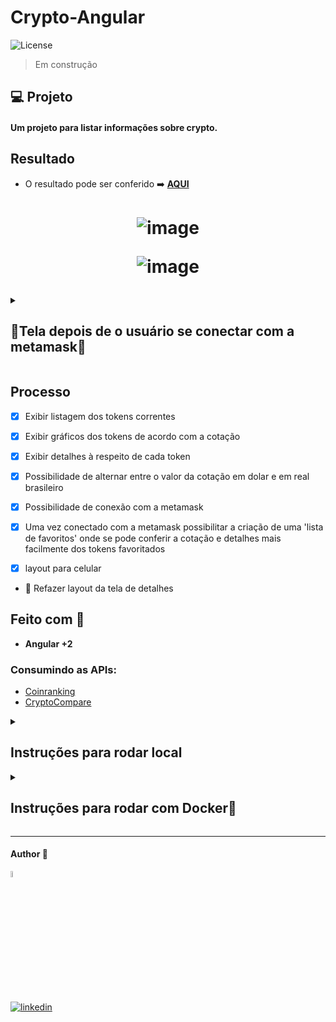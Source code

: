 # Crypto-Angular

  <img  src="https://img.shields.io/static/v1?label=license&message=MIT&color=5965E0&labelColor=121214" alt="License">

> Em construção

## 💻 Projeto

#### Um projeto para listar informações sobre crypto.

## Resultado

- O resultado pode ser conferido :arrow_right: [**AQUI**](https://crypto-angular.vercel.app/)
<h1 align="center">

![image](https://github.com/user-attachments/assets/9c148fe5-742c-4e80-939b-8fd6d9fd3dcb)

![image](https://github.com/user-attachments/assets/3dece736-22ca-46d7-bd38-02b8cd85abcc)

</h1>

<details><summary> <h2>🦊Tela depois de o usuário se conectar com a metamask🦊</h2></summary>

![image](https://github.com/user-attachments/assets/34b6b967-4966-4c36-84a6-847a18197d34)

</details>

## Processo

- [x] Exibir listagem dos tokens correntes
- [x] Exibir gráficos dos tokens de acordo com a cotação
- [x] Exibir detalhes à respeito de cada token
- [x] Possibilidade de alternar entre o valor da cotação em dolar e em real brasileiro
- [x] Possibilidade de conexão com a metamask

- [x] Uma vez conectado com a metamask possibilitar a criação de uma 'lista de favoritos' onde se pode conferir a cotação e detalhes mais facilmente dos tokens favoritados

- [x] layout para celular

- 🏃 Refazer layout da tela de detalhes

## Feito com 🔨

- **Angular +2**

### Consumindo as APIs:

- [Coinranking](https://developers.coinranking.com/api)
- [CryptoCompare](https://min-api.cryptocompare.com/)

<details><summary> <h2>Instruções para rodar local</h2></summary>

Por ser um projeto realizado com **Angular**, há a necessidade do **NodeJS**. Com ele instalado basta seguir os seguintes passos.

No terminal, clone o projeto:

```
git clone
```

Crie um diretório na raiz chamado config com um arquivo ts chamado config

```
/config > config.ts
```

Crie as chaves na [CryptoCompare](https://min-api.cryptocompare.com/) e na [Coinranking](https://developers.coinranking.com/api) e as defina no **config.ts**:

```typeScript

export const ACCESSTOKEN = "SUA-CHAVE-CRYPTOCOMPARE"
export const ACCESSTOKENBACKUP ="SUA-CHAVE-CRYPTOCOMPARE"
export const HISTORICALAPI = "SUA-CHAVE-COINRANKING"

```

Instale as dependências:

```
npm install
```

Execute a aplicação:

```
npm run start
```

</details>

<details><summary> <h2>Instruções para rodar com Docker🐋 </h2></summary>

No terminal, clone o projeto:

```
git clone
```

Crie um diretório na raiz chamado config com um arquivo ts chamado config

```
/config > config.ts
```

Crie as chaves na [CryptoCompare](https://min-api.cryptocompare.com/) e na [Coinranking](https://developers.coinranking.com/api) e as defina no **config.ts**:

```typeScript

export const ACCESSTOKEN = "SUA-CHAVE-CRYPTOCOMPARE"
export const ACCESSTOKENBACKUP ="SUA-CHAVE-CRYPTOCOMPARE"
export const HISTORICALAPI = "SUA-CHAVE-COINRANKING"

```

Crie a imagem :

```
docker build -t crypto-app .
```

Execute o container:

```
docker run -p 4201:4200 crypto-app
```

Acesse a aplicação na **porta 4201**

</details>

---

#### Author 👷

<img src="https://user-images.githubusercontent.com/97068163/149033991-781bf8b6-4beb-445a-913c-f05a76a28bfc.png" width="5%" alt="caricatura do autor desse repositório"/>

[![linkedin](https://img.shields.io/badge/LinkedIn-0077B5?style=for-the-badge&logo=linkedin&logoColor=white)](https://www.linkedin.com/in/araujocode/)
